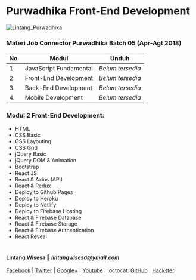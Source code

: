 # Purwadhika Front-End Development

![Lintang_Purwadhika](https://static.wixstatic.com/media/2e6af2_f69a4271c3534ae1869a7ed63e278b2b~mv2.png/v1/fill/w_246,h_39,al_c,usm_0.66_1.00_0.01/2e6af2_f69a4271c3534ae1869a7ed63e278b2b~mv2.png)

### Materi Job Connector Purwadhika Batch 05 (Apr-Agt 2018)

No.|Modul|Unduh
-----|-----|-----
1.|JavaScript Fundamental|*Belum tersedia*
2.|Front-End Development|*Belum tersedia*
3.|Back-End Development|*Belum tersedia*
4.|Mobile Development|*Belum tersedia*

### Modul 2 Front-End Development:

- HTML
- CSS Basic
- CSS Layouting
- CSS Grid
- jQuery Basic
- jQuery DOM & Animation
- Bootstrap
- React JS
- React & Axios (API)
- React & Redux
- Deploy to Github Pages
- Deploy to Heroku
- Deploy to Netlify
- Deploy to Firebase Hosting
- React & Firebase Database
- React & Firebase Storage
- React & Firebase Authentication
- React Reveal

#

#### Lintang Wisesa :love_letter: _lintangwisesa@ymail.com_

[Facebook](https://www.facebook.com/lintangbagus) | 
[Twitter](https://twitter.com/Lintang_Wisesa) |
[Google+](https://plus.google.com/u/0/+LintangWisesa1) |
[Youtube](https://www.youtube.com/user/lintangbagus) | 
:octocat: [GitHub](https://github.com/LintangWisesa) |
[Hackster](https://www.hackster.io/lintangwisesa)
